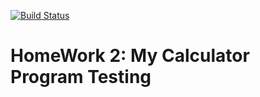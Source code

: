 [![Build Status](https://travis-ci.com/nourahedhli/HW2.svg?branch=DocumentUpdates)](https://travis-ci.com/nourahedhli/HW2)

# HomeWork 2: My Calculator Program Testing



